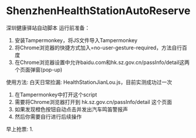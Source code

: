 # ShenzhenHealthStationAutoReserve
深圳健康驿站自动脚本
运行前准备：
1. 安装Tampermonkey，将JS文件导入Tampermonkey
2. 将Chrome浏览器的快捷方式加入=no-user-gesture-required，方法自行百度
3. 在Chrome浏览器设置中允许baidu.com和hk.sz.gov.cn/passInfo/detail这两个页面弹窗(pop-up)

使用方法: 
白天日常捡漏: HealthStationJianLou.js，目前实测成功过一次
1. 在Tampermonkey中打开这个script 
2. 需要将Chrome浏览器打开到 hk.sz.gov.cn/passInfo/detail 这个页面
3. 如果发现橙色按钮自动点击并发出汽车鸣笛警报声
4. 然后你需要自行进行后续操作

早上抢票: 
1. 
